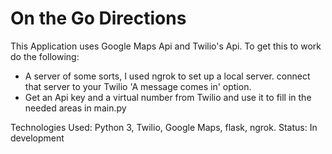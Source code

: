 # On the Go Directions
This Application uses Google Maps Api and Twilio's Api.
To get this to work do the following:
* A server of some sorts, I used ngrok to set up a local server. connect that server to your Twilio 'A message comes in' option.
* Get an Api key and a virtual number from Twilio and use it to fill in the needed areas in main.py













Technologies Used: Python 3, Twilio, Google Maps, flask, ngrok.
Status: In development
